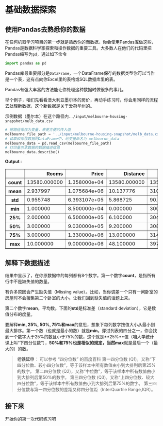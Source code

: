 # 基础数据探索

## 使用Pandas去熟悉你的数据

在任何机器学习项目的第一步就是熟悉你的而数据。你会使用Pandas库做这些，Pandas是数据科学家探索和操作数据的重要工具。大多数人在他们的代码里把Pandas缩写为`pd`，通过如下命令

```python
import pandas as pd
```

Pandas库最重要部分是`DataFrame`，一个DataFrame保存的数据类型你可以当作是一个表，这有点向你Excel里的表格或SQL数据库里的表。

Pandas有强大丰富的方法能让你处理这种数据时做很多的事儿。

举个例子，咱们先看看澳大利亚墨尔本的房价，再动手练习时，你会用同样的流程去处理新数据，这个新数据是关于爱荷华州的。

示例数据（墨尔本）在这个路径内`../input/melbourne-housing-snapshot/melb_data.csv`

``` python
# 把路径保存为变量，来更方便的传入值
melbourne_file_path = '../input/melbourne-housing-snapshot/melb_data.csv'
# 读取和保存数据到DataFrame中，给变量命名为 melbourne_data
melbourne_data = pd.read_csv(melbourne_file_path)
# 打印墨尔本数据的数据描述信息
melbourne_data.describe()
```

**Output :**

<table class="dataframe" border="1">
    <thead>
        <tr style="text-align: right;">
            <th></th>
            <th>Rooms</th>
            <th>Price</th>
            <th>Distance</th>
            <th>Postcode</th>
            <th>Bedroom2</th>
            <th>Bathroom</th>
            <th>Car</th>
            <th>Landsize</th>
            <th>BuildingArea</th>
            <th>YearBuilt</th>
            <th>Lattitude</th>
            <th>Longtitude</th>
            <th>Propertycount</th>
        </tr>
    </thead>
    <tbody>
        <tr>
            <th>count</th>
            <td>13580.000000</td>
            <td>1.358000e+04</td>
            <td>13580.000000</td>
            <td>13580.000000</td>
            <td>13580.000000</td>
            <td>13580.000000</td>
            <td>13518.000000</td>
            <td>13580.000000</td>
            <td>7130.000000</td>
            <td>8205.000000</td>
            <td>13580.000000</td>
            <td>13580.000000</td>
            <td>13580.000000</td>
        </tr>
        <tr>
            <th>mean</th>
            <td>2.937997</td>
            <td>1.075684e+06</td>
            <td>10.137776</td>
            <td>3105.301915</td>
            <td>2.914728</td>
            <td>1.534242</td>
            <td>1.610075</td>
            <td>558.416127</td>
            <td>151.967650</td>
            <td>1964.684217</td>
            <td>-37.809203</td>
            <td>144.995216</td>
            <td>7454.417378</td>
        </tr>
        <tr>
            <th>std</th>
            <td>0.955748</td>
            <td>6.393107e+05</td>
            <td>5.868725</td>
            <td>90.676964</td>
            <td>0.965921</td>
            <td>0.691712</td>
            <td>0.962634</td>
            <td>3990.669241</td>
            <td>541.014538</td>
            <td>37.273762</td>
            <td>0.079260</td>
            <td>0.103916</td>
            <td>4378.581772</td>
        </tr>
        <tr>
            <th>min</th>
            <td>1.000000</td>
            <td>8.500000e+04</td>
            <td>0.000000</td>
            <td>3000.000000</td>
            <td>0.000000</td>
            <td>0.000000</td>
            <td>0.000000</td>
            <td>0.000000</td>
            <td>0.000000</td>
            <td>1196.000000</td>
            <td>-38.182550</td>
            <td>144.431810</td>
            <td>249.000000</td>
        </tr>
        <tr>
            <th>25%</th>
            <td>2.000000</td>
            <td>6.500000e+05</td>
            <td>6.100000</td>
            <td>3044.000000</td>
            <td>2.000000</td>
            <td>1.000000</td>
            <td>1.000000</td>
            <td>177.000000</td>
            <td>93.000000</td>
            <td>1940.000000</td>
            <td>-37.856822</td>
            <td>144.929600</td>
            <td>4380.000000</td>
        </tr>
        <tr>
            <th>50%</th>
            <td>3.000000</td>
            <td>9.030000e+05</td>
            <td>9.200000</td>
            <td>3084.000000</td>
            <td>3.000000</td>
            <td>1.000000</td>
            <td>2.000000</td>
            <td>440.000000</td>
            <td>126.000000</td>
            <td>1970.000000</td>
            <td>-37.802355</td>
            <td>145.000100</td>
            <td>6555.000000</td>
        </tr>
        <tr>
            <th>75%</th>
            <td>3.000000</td>
            <td>1.330000e+06</td>
            <td>13.000000</td>
            <td>3148.000000</td>
            <td>3.000000</td>
            <td>2.000000</td>
            <td>2.000000</td>
            <td>651.000000</td>
            <td>174.000000</td>
            <td>1999.000000</td>
            <td>-37.756400</td>
            <td>145.058305</td>
            <td>10331.000000</td>
        </tr>
        <tr>
            <th>max</th>
            <td>10.000000</td>
            <td>9.000000e+06</td>
            <td>48.100000</td>
            <td>3977.000000</td>
            <td>20.000000</td>
            <td>8.000000</td>
            <td>10.000000</td>
            <td>433014.000000</td>
            <td>44515.000000</td>
            <td>2018.000000</td>
            <td>-37.408530</td>
            <td>145.526350</td>
            <td>21650.000000</td>
        </tr>
    </tbody>
</table>

## 解释下数据描述

结果中显示了，在你原数据中的每列都有8个数字。第一个数字**count**，是指所有行中不是缺失值的数量。

有许多原因会产生缺失值（Missing value）。比如，当你调差一个只有一间卧室的房屋时不会搜集第二个卧室的大小。让我们回到缺失值的话题上来。

第二个数字**mean**，平均数。下面的**std**是标准差（standard deviation），它是数值分布的度量。

要解释**min, 25%, 50%, 75%**和**max**的意思，想象下每列数字按值大小从最小到最大排序。第一个数（也就是最小的数）就是**min**。穿过列表的四分之一，你会找到一个数字大于25%的数且小于75%的数，这个就是**25%**值（咱大学统计课上叫“下四分位数”），**50%**和**75%**也是相似的规定，当然**max**就是最后一个（最大的）的数。

>**老铁延申**：
>可以参考 “四分位数” 的百度百科
>第一四分位数 (Q1)，又称“下四分位数、较小四分位数”，等于该样本中所有数值由小到大排列后第25%的数字。
>第二四分位数 (Q2)，又称“中位数”，等于该样本中所有数值由小到大排列后第50%的数字。
>第三四分位数 (Q3)，又称“上四分位数、较大四分位数”，等于该样本中所有数值由小到大排列后第75%的数字。
>第三四分位数与第一四分位数的差距又称四分位距（InterQuartile Range,IQR）。

## 接下来

开始你的第一次代码练习吧
